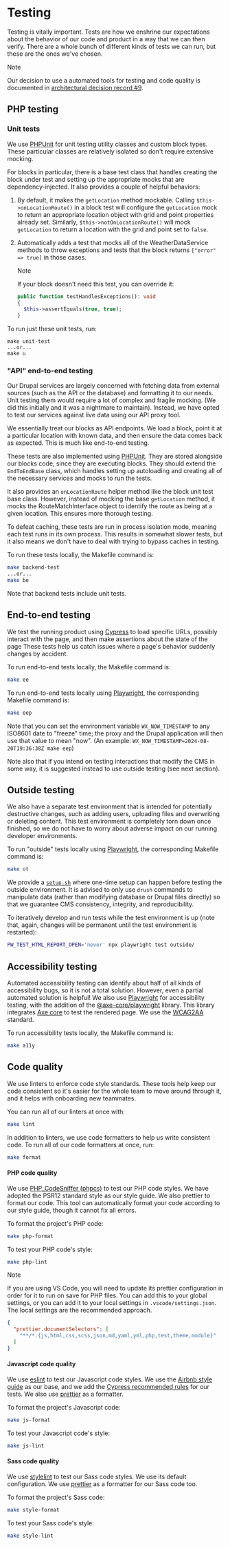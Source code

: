 # Testing

Testing is vitally important. Tests are how we enshrine our expectations about
the behavior of our code and product in a way that we can then verify. There are
a whole bunch of different kinds of tests we can run, but these are the ones
we've chosen.

> [!NOTE]  
> Our decision to use a automated tools for testing and code quality is
> documented in
> [architectural decision record #9](../architecture/decisions/0009-we-will-use-a-content-management-system.md).

## PHP testing

### Unit tests

We use [PHPUnit](https://phpunit.de/) for unit testing utility classes and
custom block types. These particular classes are relatively isolated so don't
require extensive mocking.

For blocks in particular, there is a base test class that handles creating the
block under test and setting up the appropriate mocks that are
dependency-injected. It also provides a couple of helpful behaviors:

1. By default, it makes the `getLocation` method mockable. Calling
   `$this->onLocationRoute()` in a block test will configure the `getLocation`
   mock to return an appropriate location object with grid and point properties
   already set. Similarly, `$this->notOnLocationRoute()` will mock `getLocation`
   to return a location with the grid and point set to `false`.

2. Automatically adds a test that mocks all of the WeatherDataService methods to
   throw exceptions and tests that the block returns `["error" => true]` in
   those cases.
   > [!NOTE]  
   > If your block doesn't need this test, you can override it:
   >
   > ```php
   > public function testHandlesExceptions(): void
   > {
   >   $this->assertEquals(true, true);
   > }
   > ```

To run just these unit tests, run:

```shell
make unit-test
...or...
make u
```

### "API" end-to-end testing

Our Drupal services are largely concerned with fetching data from external
sources (such as the API or the database) and formatting it to our needs. Unit
testing them would require a lot of complex and fragile mocking. (We did this
initially and it was a nightmare to maintain). Instead, we have opted to test
our services against live data using our API proxy tool.

We essentially treat our blocks as API endpoints. We load a block, point it at
a particular location with known data, and then ensure the data comes back as
expected. This is much like end-to-end testing.

These tests are also implemented using [PHPUnit](https://phpunit.de/). They are
stored alongside our blocks code, since they are executing blocks. They should
extend the `EndToEndBase` class, which handles setting up autoloading and
creating all of the necessary services and mocks to run the tests.

It also provides an `onLocationRoute` helper method like the block unit test
base class. However, instead of mocking the base `getLocation` method, it
mocks the RouteMatchInterface object to identify the route as being at a given
location. This ensures more thorough testing.

To defeat caching, these tests are run in process isolation mode, meaning each
test runs in its own process. This results in somewhat slower tests, but it
also means we don't have to deal with trying to bypass caches in testing.

To run these tests locally, the Makefile command is:

```sh
make backend-test
...or...
make be
```

Note that backend tests include unit tests.

## End-to-end testing

We test the running product using [Cypress](https://www.cypress.io/) to load
specific URLs, possibly interact with the page, and then make assertions about
the state of the page These tests help us catch issues where a page's behavior
suddenly changes by accident.

To run end-to-end tests locally, the Makefile command is:

```sh
make ee
```

To run end-to-end tests locally using [Playwright](https://playwright.dev/), the
corresponding Makefile command is:

```sh
make eep
```

Note that you can set the environment variable `WX_NOW_TIMESTAMP` to any ISO8601
date to "freeze" time; the proxy and the Drupal application will then use that value
to mean "now". (An example: `WX_NOW_TIMESTAMP=2024-08-20T19:36:38Z make eep`)

Note also that if you intend on testing interactions that modify the CMS in some
way, it is suggested instead to use outside testing (see next section).

## Outside testing

We also have a separate test environment that is intended for potentially
destructive changes, such as adding users, uploading files and overwriting or
deleting content. This test environment is completely torn down once finished,
so we do not have to worry about adverse impact on our running developer
environments.

To run "outside" tests locally using [Playwright](https://playwright.dev/), the
corresponding Makefile command is:

```sh
make ot
```

We provide a [`setup.sh`](../../tests/playwright/outside/setup.sh) where
one-time setup can happen before testing the outside environment. It is advised
to only use `drush` commands to manipulate data (rather than modifying database
or Drupal files directly) so that we guarantee CMS consistency, integrity, and
reproducibility.

To iteratively develop and run tests while the test environment is up (note
that, again, changes will be permanent until the test environment is restarted):

```sh
PW_TEST_HTML_REPORT_OPEN='never' npx playwright test outside/
```

## Accessibility testing

Automated accessibility testing can identify about half of all kinds of
accessibility bugs, so it is not a total solution. However, even a partial
automated solution is helpful! We also use [Playwright](https://playwright.dev/)
for accessibility testing, with the addition of the
[@axe-core/playwright](https://www.npmjs.com/package/@axe-core/playwright)
library. This library integrates [Axe core](https://github.com/dequelabs/axe-core)
to test the rendered page. We use the
[WCAG2AA](https://www.w3.org/WAI/WCAG2AA-Conformance) standard.

To run accessibility tests locally, the Makefile command is:

```sh
make a11y
```

## Code quality

We use linters to enforce code style standards. These tools help keep our code
consistent so it's easier for the whole team to move around through it, and it
helps with onboarding new teammates.

You can run all of our linters at once with:

```sh
make lint
```

In addition to linters, we use code formatters to help us write consistent code.
To run all of our code formatters at once, run:

```sh
make format
```

#### PHP code quality

We use [PHP_CodeSniffer (phpcs)](https://github.com/squizlabs/PHP_CodeSniffer)
to test our PHP code styles. We have adopted the PSR12 standard style as our
style guide. We also prettier to format our code. This tool can automatically
format your code according to our style guide, though it cannot fix all errors.

To format the project's PHP code:

```sh
make php-format
```

To test your PHP code's style:

```sh
make php-lint
```

> [!NOTE]
> If you are using VS Code, you will need to update its prettier configuration
> in order for it to run on save for PHP files. You can add this to your global
> settings, or you can add it to your local settings in `.vscode/settings.json`.
> The local settings are the recommended approach.
>
> ```json
> {
>   "prettier.documentSelectors": [
>     "**/*.{js,html,css,scss,json,md,yaml,yml,php,test,theme,module}"
>   ]
> }
> ```

#### Javascript code quality

We use [eslint](https://eslint.org/) to test our Javascript code styles. We use
the [Airbnb style guide](https://airbnb.io/javascript/) as our base, and we
add the [Cypress recommended rules](https://github.com/cypress-io/eslint-plugin-cypress)
for our tests. We also use [prettier](https://prettier.io) as a formatter.

To format the project's Javascript code:

```sh
make js-format
```

To test your Javascript code's style:

```sh
make js-lint
```

#### Sass code quality

We use [stylelint](https://stylelint.io/) to test our Sass code styles. We use
its default configuration. We use [prettier](https://prettier.io) as a formatter
for our Sass code too.

To format the project's Sass code:

```sh
make style-format
```

To test your Sass code's style:

```sh
make style-lint
```
